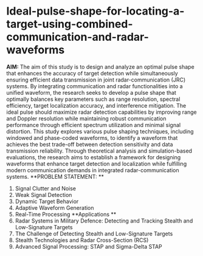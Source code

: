 # Ideal-pulse-shape-for-locating-a-target-using-combined-communication-and-radar-waveforms
**AIM:** The aim of this study is to design and analyze an optimal pulse shape that enhances the accuracy of target detection while simultaneously ensuring efficient data transmission in joint radar-communication (JRC) systems. By integrating communication and radar functionalities into a unified waveform, the research seeks to develop a pulse shape that optimally balances key parameters such as range resolution, spectral efficiency, target localization accuracy, and interference mitigation. The ideal pulse should maximize radar detection capabilities by improving range and Doppler resolution while maintaining robust communication performance through efficient spectrum utilization and minimal signal distortion. This study explores various pulse shaping techniques, including windowed and phase-coded waveforms, to identify a waveform that achieves the best trade-off between detection sensitivity and data transmission reliability. Through theoretical analysis and simulation-based evaluations, the research aims to establish a framework for designing waveforms that enhance target detection and localization while fulfilling modern communication demands in integrated radar-communication systems.
**PROBLEM STATEMENT: **
1. Signal Clutter and Noise
2. Weak Signal Detection
3. Dynamic Target Behavior
4. Adaptive Waveform Generation
5. Real-Time Processing
**Applications **
1. Radar Systems in Military Defence: Detecting and Tracking Stealth and Low-Signature Targets
2. The Challenge of Detecting Stealth and Low-Signature Targets
3. Stealth Technologies and Radar Cross-Section (RCS)
4. Advanced Signal Processing: STAP and Sigma-Delta STAP 
